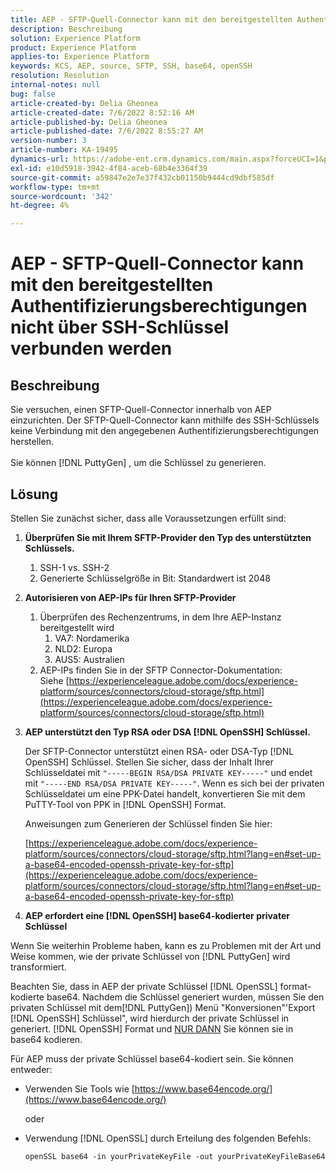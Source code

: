 ```yaml
---
title: AEP - SFTP-Quell-Connector kann mit den bereitgestellten Authentifizierungsberechtigungen nicht über SSH-Schlüssel verbunden werden
description: Beschreibung
solution: Experience Platform
product: Experience Platform
applies-to: Experience Platform
keywords: KCS, AEP, source, SFTP, SSH, base64, openSSH
resolution: Resolution
internal-notes: null
bug: false
article-created-by: Delia Gheonea
article-created-date: 7/6/2022 8:52:16 AM
article-published-by: Delia Gheonea
article-published-date: 7/6/2022 8:55:27 AM
version-number: 3
article-number: KA-19495
dynamics-url: https://adobe-ent.crm.dynamics.com/main.aspx?forceUCI=1&pagetype=entityrecord&etn=knowledgearticle&id=ad9808ea-08fd-ec11-82e5-000d3a3b090d
exl-id: e10d5918-3942-4f84-aceb-68b4e3364f39
source-git-commit: a59847e2e7e37f432cb01150b9444cd9dbf585df
workflow-type: tm+mt
source-wordcount: '342'
ht-degree: 4%

---
```


# AEP - SFTP-Quell-Connector kann mit den bereitgestellten Authentifizierungsberechtigungen nicht über SSH-Schlüssel verbunden werden

## Beschreibung

Sie versuchen, einen SFTP-Quell-Connector innerhalb von AEP einzurichten. Der SFTP-Quell-Connector kann mithilfe des SSH-Schlüssels keine Verbindung mit den angegebenen Authentifizierungsberechtigungen herstellen.<br><br>Sie können [!DNL PuttyGen] , um die Schlüssel zu generieren.

## Lösung

Stellen Sie zunächst sicher, dass alle Voraussetzungen erfüllt sind:

1. **Überprüfen Sie mit Ihrem SFTP-Provider den Typ des unterstützten Schlüssels.**
   1. SSH-1 vs. SSH-2
   1. Generierte Schlüsselgröße in Bit: Standardwert ist 2048

1. **Autorisieren von AEP-IPs für Ihren SFTP-Provider**
   1. Überprüfen des Rechenzentrums, in dem Ihre AEP-Instanz bereitgestellt wird
      1. VA7: Nordamerika
      1. NLD2: Europa
      1. AUS5: Australien
   1. AEP-IPs finden Sie in der SFTP Connector-Dokumentation: Siehe [https://experienceleague.adobe.com/docs/experience-platform/sources/connectors/cloud-storage/sftp.html](https://experienceleague.adobe.com/docs/experience-platform/sources/connectors/cloud-storage/sftp.html)


1. **AEP unterstützt den Typ RSA oder DSA [!DNL OpenSSH] Schlüssel.**

   Der SFTP-Connector unterstützt einen RSA- oder DSA-Typ [!DNL OpenSSH] Schlüssel. Stellen Sie sicher, dass der Inhalt Ihrer Schlüsseldatei mit `"-----BEGIN RSA/DSA PRIVATE KEY-----"` und endet mit `"-----END RSA/DSA PRIVATE KEY-----"`. Wenn es sich bei der privaten Schlüsseldatei um eine PPK-Datei handelt, konvertieren Sie mit dem PuTTY-Tool von PPK in [!DNL OpenSSH] Format.

   Anweisungen zum Generieren der Schlüssel finden Sie hier:

   [https://experienceleague.adobe.com/docs/experience-platform/sources/connectors/cloud-storage/sftp.html?lang=en#set-up-a-base64-encoded-openssh-private-key-for-sftp](https://experienceleague.adobe.com/docs/experience-platform/sources/connectors/cloud-storage/sftp.html?lang=en#set-up-a-base64-encoded-openssh-private-key-for-sftp)

1. **AEP erfordert eine [!DNL OpenSSH] base64-kodierter privater Schlüssel**

Wenn Sie weiterhin Probleme haben, kann es zu Problemen mit der Art und Weise kommen, wie der private Schlüssel von [!DNL PuttyGen] wird transformiert.

Beachten Sie, dass in AEP der private Schlüssel [!DNL OpenSSL] format-kodierte base64. Nachdem die Schlüssel generiert wurden, müssen Sie den privaten Schlüssel mit dem[!DNL PuttyGen]) Menü &quot;Konversionen&quot;&#39;Export [!DNL OpenSSH] Schlüssel&quot;, wird hierdurch der private Schlüssel in generiert. [!DNL OpenSSH] Format und <u>NUR DANN</u> Sie können sie in base64 kodieren.

Für AEP muss der private Schlüssel base64-kodiert sein. Sie können entweder:

- Verwenden Sie Tools wie [https://www.base64encode.org/](https://www.base64encode.org/)

   oder

- Verwendung [!DNL OpenSSL] durch Erteilung des folgenden Befehls:

   ```
   openSSL base64 -in yourPrivateKeyFile -out yourPrivateKeyFileBase64
   ```
